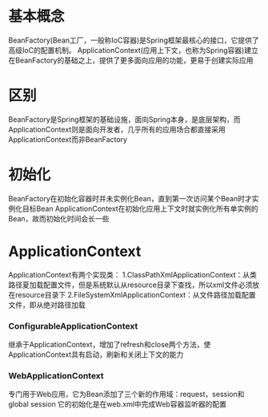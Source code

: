 # 基本概念
BeanFactory(Bean工厂，一般称IoC容器)是Spring框架最核心的接口，它提供了高级IoC的配置机制。
ApplicationContext(应用上下文，也称为Spring容器)建立在BeanFactory的基础之上，提供了更多面向应用的功能，更易于创建实际应用
# 区别
BeanFactory是Spring框架的基础设施，面向Spring本身，是底层架构，而ApplicationContext则是面向开发者，几乎所有的应用场合都直接采用ApplicationContext而非BeanFactory
# 初始化
BeanFactory在初始化容器时并未实例化Bean，直到第一次访问某个Bean时才实例化目标Bean
ApplicationContext在初始化应用上下文时就实例化所有单实例的Bean，故而初始化时间会长一些
# ApplicationContext
ApplicationContext有两个实现类：
1.ClassPathXmlApplicationContext：从类路径夏加载配置文件，但是系统默认从resource目录下查找，所以xml文件必须放在resource目录下
2.FileSystemXmlApplicationContext：从文件路径加载配置文件，即从绝对路径加载
### ConfigurableApplicationContext
继承于ApplicationContext，增加了refresh和close两个方法，使ApplicationContext具有启动，刷新和关闭上下文的能力
### WebApplicationContext
专门用于Web应用，它为Bean添加了三个新的作用域：request，session和global session
它的初始化是在web.xml中完成Web容器监听器的配置